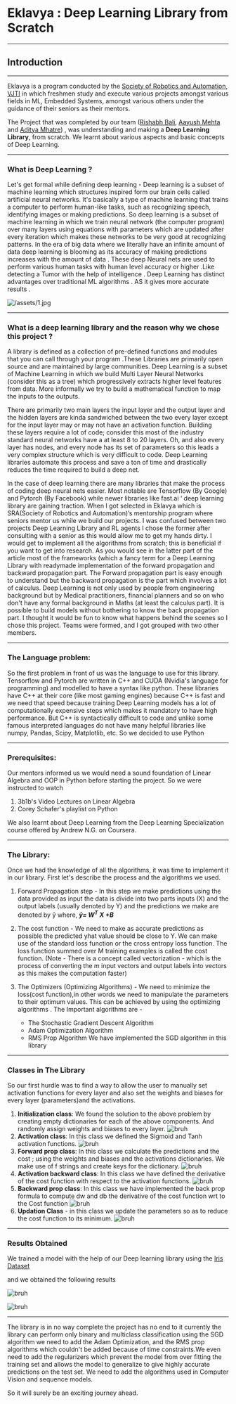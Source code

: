 # Eklavya : Deep Learning Library from Scratch
___
## Introduction
___

Eklavya is a program conducted by the [Society of Robotics and Automation, VJTI](https://github.com/SRA-VJTI) in which freshmen study and execute various projects amongst various fields in ML, Embedded Systems, amongst various others under the guidance of their seniors as their mentors.

The Project that was completed by our team ([Rishabh Bali](https://github.com/Ris-Bali), [Aayush Mehta](https://github.com/AayushM8) and [Aditya Mhatre](https://github.com/Adi935)) , was understanding and making a **Deep Learning Library**, from scratch. We learnt about various aspects and basic concepts of Deep Learning.

___

### What is Deep Learning ?

Let's get formal while defining deep learning - Deep learning is a subset of machine learning which structures inspired form our brain cells called artificial neural networks.
It's basically a type of machine learning that trains a computer to perform human-like tasks, such as recognizing speech, identifying images or making predictions. So deep learning is a subset of machine learning in which we train neural network (the computer program) over many layers using equations with parameters which are updated after every iteration which makes these networks to be very good at recognizing patterns. In the era of big data where we literally have an infinite amount of data deep learning is blooming as its accuracy of making predictions increases with the amount of data . These deep Neural nets are used to perform various human tasks with human level accuracy or higher .Like detecting a Tumor with the help of intelligence . 
Deep Learning has distinct advantages over traditional ML algorithms . AS it gives more accurate results . 

![/assets/1.jpg](https://github.com/Ris-Bali/ARA/blob/main/assets/1.jpg?raw=true)
___
### What is a deep learning library and the reason why we chose this project ?

A library is defined as a collection of pre-defined functions and modules that you can call through your program .These Libraries are primarily open source and are maintained by large communities. Deep Learning is a subset of Machine Learning in which we build Multi Layer Neural Networks (consider this as a tree) which progressively extracts higher level features from data. More informally we try to build a mathematical function to map the inputs to the outputs.

There are primarily two main layers the input layer and the output layer and the hidden layers are kinda sandwiched between the two every layer except for the input layer may or may not have an activation function. Building these layers require a lot of code; consider this most of the industry standard neural networks have a at least 8 to 20 layers. Oh, and also every layer has nodes, and every node has its set of parameters so this leads a very complex structure which is very difficult to code. Deep Learning libraries automate this process and save a ton of time and drastically reduces the time required to build a deep net.

In the case of deep learning there are many libraries that make the process of coding deep neural nets easier. Most notable are Tensorflow (By Google) and Pytorch (By Facebook) while newer libraries like fast.ai ‘ deep learning library are gaining traction. When I got selected in Eklavya which is SRA(Society of Robotics and Automation)’s mentorship program where seniors mentor us while we build our projects. I was confused between two projects Deep Learning Library and RL agents I chose the former after consulting with a senior as this would allow me to get my hands dirty. I would get to implement all the algorithms from scratch; this is beneficial if you want to get into research. As you would see in the latter part of the article most of the frameworks (which a fancy term for a Deep Learning Library with readymade implementation of the forward propagation and backward propagation part. The Forward propagation part is easy enough to understand but the backward propagation is the part which involves a lot of calculus. Deep Learning is not only used by people from engineering background but by Medical practitioners, financial planners and so on who don't have any formal background in Maths (at least the calculus part). It is possible to build models without bothering to know the back propagation part. I thought it would be fun to know what happens behind the scenes so I chose this project. Teams were formed, and I got grouped with two other members. 

___
### The Language problem:
So the first problem in front of us was the language to use for this library. Tensorflow and Pytorch are written in C++ and CUDA (Nvidia's language for programming) and modelled to have a syntax like python. These libraries have C++ at their core (like most gaming engines) because C++ is fast and we need that speed because training Deep Learning models has a lot of computationally expensive steps which makes it mandatory to have high performance. But C++ is syntactically difficult to code and unlike some famous interpreted languages do not have many helpful libraries like numpy, Pandas, Scipy, Matplotlib, etc. So we decided to use Python 
___

### Prerequisites: 
Our mentors informed us we would need a sound foundation of Linear Algebra and OOP in Python before starting the project. So we were instructed to watch 
1) 3b1b's Video Lectures on Linear Algebra
2) Corey Schafer's playlist on Python

We also learnt about Deep Learning from the Deep Learning Specialization course offered by Andrew N.G. on Coursera.

___

### The Library: 

Once we had the knowledge of all the algorithms, it was time to implement it in our library. First let's describe the process and the algorithms we used.
 
1) Forward Propagation step - In this step we make predictions using the data provided as input the data is divide into two parts inputs (X) and the output labels (usually denoted by Y) and the predictions we make are denoted by ŷ
where, ***ŷ= W<sup>T</sup> X +B***

2) The cost function - We need to make as accurate predictions as possible the predicted yhat value should be close to Y. We can make use of the standard loss function or the cross entropy loss function. The loss function summed over M training examples is called the cost function. (Note - There is a concept called vectorization - which is the process of converting the m input vectors and output labels into vectors as this makes the computation faster) 

3) The Optimizers (Optimizing Algorithms) - We need to minimize the loss(cost function),in other words we need to manipulate the parameters to their optimum values. This can be achieved by using the optimizing algorithms . 
The Important algorithms are -
   * The Stochastic Gradient Descent Algorithm 
   * Adam Optimization Algorithm
   * RMS Prop Algorithm
We have implemented the SGD algorithm in this library 
___

### Classes in The Library

So our first hurdle was to find a way to allow the user to manually set activation functions for every layer and also set the weights and biases for every layer (parameters)and the activations.
1) **Initialization class**: We found the solution to the above problem by creating empty dictionaries for each of the above components. And randomly assign weights and biases to every layer.
![bruh](https://github.com/Ris-Bali/ARA/blob/main/assets/2.jpg?raw=true)
2) **Activation class**: In this class we defined the Sigmoid and Tanh activation functions.
![bruh](https://github.com/Ris-Bali/ARA/blob/main/assets/3.jpg?raw=true)
3) **Forward prop class**: In this class we calculate the predictions and the cost ; using the weights and biases and the activations dictionaries. We make use of f strings and create keys for the dictionary.
![bruh](https://github.com/Ris-Bali/ARA/blob/main/assets/4.jpg?raw=true)
4) **Activation backward class**: In this class we have defined the derivative of the cost function with respect to the activation functions.
![bruh](https://github.com/Ris-Bali/ARA/blob/main/assets/5.jpg?raw=true)
5) **Backward prop class**:  In this class we have implemented the back prop formula to compute dw and db the derivative of the cost function wrt to the Cost function
![bruh](https://github.com/Ris-Bali/ARA/blob/main/assets/6.jpg?raw=true)
6) **Updation Class** - in this class we update the parameters so as to reduce the cost function to its minimum.
![bruh](https://github.com/Ris-Bali/ARA/blob/main/assets/7.jpg?raw=true)
___
### Results Obtained 

We trained a model with the help of our Deep learning library using the [Iris Dataset](https://www.kaggle.com/uciml/iris)

and we obtained the following results

![bruh](https://github.com/Ris-Bali/ARA/blob/main/assets/8.jpg?raw=true)

![bruh](https://github.com/Ris-Bali/ARA/blob/main/assets/9.jpg?raw=true)
___
The library is in no way complete the project has no end to it currently the library can perform only binary and multiclass classification using the SGD algorithm we need to add the Adam Optimization, and the RMS prop algorithms which couldn't be added because of time constraints.We even need to add the regularizers which prevent the model from over fitting the training set and allows the model to generalize to give highly accurate predictions on the test set. We need to add the algorithms used in Computer Vision and sequence models.

So it will surely be an exciting journey ahead.


